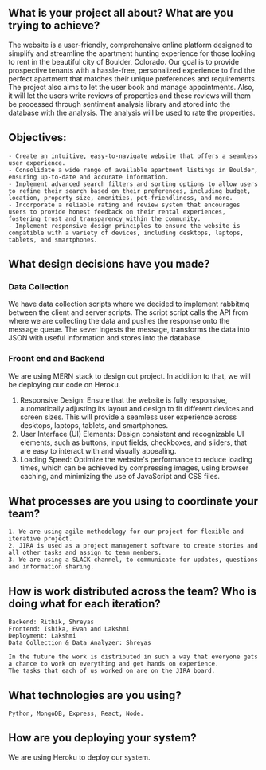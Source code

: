 ## What is your project all about? What are you trying to achieve?

The website is a user-friendly, comprehensive online platform designed to simplify and streamline the apartment hunting experience for those looking to rent in the beautiful city of Boulder, Colorado. Our goal is to provide prospective tenants with a hassle-free, personalized experience to find the perfect apartment that matches their unique preferences and requirements.
The project also aims to let the user book and manage appointments. Also, it will let the users write reviews of properties and these reviews will them be processed through sentiment analysis library and stored into the database with the analysis. The analysis will be used to rate the properties. 

## Objectives:

```
- Create an intuitive, easy-to-navigate website that offers a seamless user experience.
- Consolidate a wide range of available apartment listings in Boulder, ensuring up-to-date and accurate information.
- Implement advanced search filters and sorting options to allow users to refine their search based on their preferences, including budget, location, property size, amenities, pet-friendliness, and more.
- Incorporate a reliable rating and review system that encourages users to provide honest feedback on their rental experiences, fostering trust and transparency within the community.
- Implement responsive design principles to ensure the website is compatible with a variety of devices, including desktops, laptops, tablets, and smartphones.
```
## What design decisions have you made?

### Data Collection
We have data collection scripts where we decided to implement rabbitmq between the client and server scripts. The script script calls the API from where we are collecting the data and pushes the response onto the message queue. The sever ingests the message, transforms the data into JSON with useful information and stores into the database.

### Froont end and Backend

We are using MERN stack to design out project. In addition to that, we will be deploying our code on Heroku.

1. Responsive Design: Ensure that the website is fully responsive, automatically adjusting its layout and design to fit different devices and screen sizes. This will provide a seamless user experience across desktops, laptops, tablets, and smartphones.
2. User Interface (UI) Elements: Design consistent and recognizable UI elements, such as buttons, input fields, checkboxes, and sliders, that are easy to interact with and visually appealing.
3. Loading Speed: Optimize the website's performance to reduce loading times, which can be achieved by compressing images, using browser caching, and minimizing the use of JavaScript and CSS files.

## What processes are you using to coordinate your team?

```
1. We are using agile methodology for our project for flexible and iterative project.
2. JIRA is used as a project management software to create stories and all other tasks and assign to team members.
3. We are using a SLACK channel, to communicate for updates, questions and information sharing.
```

## How is work distributed across the team? Who is doing what for each iteration?

    Backend: Rithik, Shreyas
    Frontend: Ishika, Evan and Lakshmi
    Deployment: Lakshmi
    Data Collection & Data Analyzer: Shreyas

    In the future the work is distributed in such a way that everyone gets a chance to work on everything and get hands on experience.
    The tasks that each of us worked on are on the JIRA board.


## What technologies are you using?

```
Python, MongoDB, Express, React, Node. 
```



## How are you deploying your system?

We are using Heroku to deploy our system.

